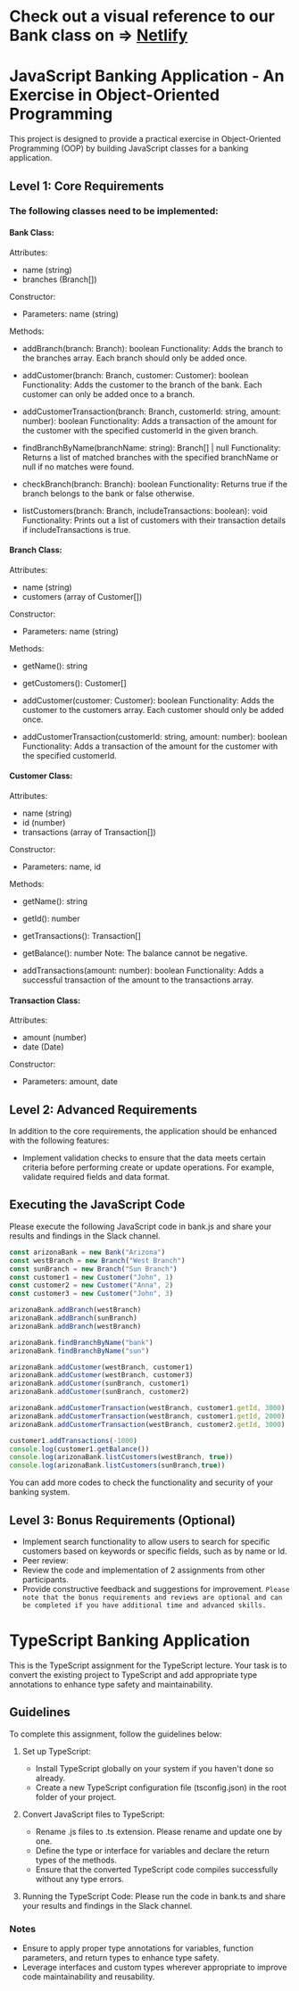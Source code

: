 # Check out a visual reference to our Bank class on => [Netlify](https://banking-app-sda.netlify.app/)
# JavaScript Banking Application - An Exercise in Object-Oriented Programming

This project is designed to provide a practical exercise in Object-Oriented Programming (OOP) by building JavaScript classes for a banking application.

## Level 1: Core Requirements

### The following classes need to be implemented:

#### Bank Class:

Attributes:
- name (string)
- branches (Branch[])

Constructor:
- Parameters: name (string)

Methods:
- addBranch(branch: Branch): boolean
  Functionality: Adds the branch to the branches array. Each branch should only be added once.
  
- addCustomer(branch: Branch, customer: Customer): boolean
  Functionality: Adds the customer to the branch of the bank. Each customer can only be added once to a branch.
  
- addCustomerTransaction(branch: Branch, customerId: string, amount: number): boolean
  Functionality: Adds a transaction of the amount for the customer with the specified customerId in the given branch.
  
- findBranchByName(branchName: string): Branch[] | null
  Functionality: Returns a list of matched branches with the specified branchName or null if no matches were found.
  
- checkBranch(branch: Branch): boolean
  Functionality: Returns true if the branch belongs to the bank or false otherwise.
  
- listCustomers(branch: Branch, includeTransactions: boolean): void
  Functionality: Prints out a list of customers with their transaction details if includeTransactions is true.

#### Branch Class:

Attributes:
- name (string)
- customers (array of Customer[])

Constructor:
- Parameters: name (string)

Methods:
- getName(): string
- getCustomers(): Customer[]
- addCustomer(customer: Customer): boolean
  Functionality: Adds the customer to the customers array. Each customer should only be added once.
  
- addCustomerTransaction(customerId: string, amount: number): boolean
  Functionality: Adds a transaction of the amount for the customer with the specified customerId.

#### Customer Class:

Attributes:
- name (string)
- id (number)
- transactions (array of Transaction[])

Constructor:
- Parameters: name, id

Methods:
- getName(): string
- getId(): number
- getTransactions(): Transaction[]
- getBalance(): number
  Note: The balance cannot be negative.

- addTransactions(amount: number): boolean
  Functionality: Adds a successful transaction of the amount to the transactions array.

#### Transaction Class:

Attributes:
- amount (number)
- date (Date)

Constructor:
- Parameters: amount, date

## Level 2: Advanced Requirements

In addition to the core requirements, the application should be enhanced with the following features:

- Implement validation checks to ensure that the data meets certain criteria before performing create or update operations. For example, validate required fields and data format.

## Executing the JavaScript Code

Please execute the following JavaScript code in bank.js and share your results and findings in the Slack channel.

```javascript
const arizonaBank = new Bank("Arizona")
const westBranch = new Branch("West Branch")
const sunBranch = new Branch("Sun Branch")
const customer1 = new Customer("John", 1)
const customer2 = new Customer("Anna", 2)
const customer3 = new Customer("John", 3)

arizonaBank.addBranch(westBranch)
arizonaBank.addBranch(sunBranch)
arizonaBank.addBranch(westBranch) 

arizonaBank.findBranchByName("bank")
arizonaBank.findBranchByName("sun")

arizonaBank.addCustomer(westBranch, customer1)
arizonaBank.addCustomer(westBranch, customer3)
arizonaBank.addCustomer(sunBranch, customer1)
arizonaBank.addCustomer(sunBranch, customer2)

arizonaBank.addCustomerTransaction(westBranch, customer1.getId, 3000)
arizonaBank.addCustomerTransaction(westBranch, customer1.getId, 2000)
arizonaBank.addCustomerTransaction(westBranch, customer2.getId, 3000)

customer1.addTransactions(-1000)
console.log(customer1.getBalance())
console.log(arizonaBank.listCustomers(westBranch, true))
console.log(arizonaBank.listCustomers(sunBranch,true))
```

You can add more codes to check the functionality and security of your banking system.

## Level 3: Bonus Requirements (Optional)

- Implement search functionality to allow users to search for specific customers based on keywords or specific fields, such as by name or Id.
- Peer review: 
- Review the code and implementation of 2 assignments from other participants.
- Provide constructive feedback and suggestions for improvement.
`Please note that the bonus requirements and reviews are optional and can be completed if you have additional time and advanced skills.`

# TypeScript Banking Application

This is the TypeScript assignment for the TypeScript lecture. Your task is to convert the existing project to TypeScript and add appropriate type annotations to enhance type safety and maintainability.

## Guidelines

To complete this assignment, follow the guidelines below:

1. Set up TypeScript:
   - Install TypeScript globally on your system if you haven't done so already.
   - Create a new TypeScript configuration file (tsconfig.json) in the root folder of your project.

2. Convert JavaScript files to TypeScript:
   - Rename .js files to .ts extension. Please rename and update one by one.
   - Define the type or interface for variables and declare the return types of the methods.
   - Ensure that the converted TypeScript code compiles successfully without any type errors.

3. Running the TypeScript Code:
   Please run the code in bank.ts and share your results and findings in the Slack channel.

### Notes

- Ensure to apply proper type annotations for variables, function parameters, and return types to enhance type safety.
- Leverage interfaces and custom types wherever appropriate to improve code maintainability and reusability.
